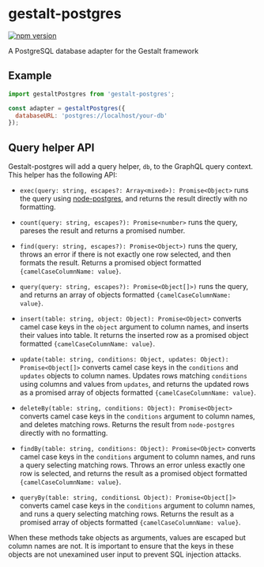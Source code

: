 gestalt-postgres
================

[![npm version](https://badge.fury.io/js/gestalt-postgres.svg)](https://badge.fury.io/js/gestalt-postgres)

A PostgreSQL database adapter for the Gestalt framework


Example
-------

```js
import gestaltPostgres from 'gestalt-postgres';

const adapter = gestaltPostgres({
  databaseURL: 'postgres://localhost/your-db'
});
```



Query helper API
----------------

Gestalt-postgres will add a query helper, `db`, to the GraphQL query context.
This helper has the following API:


- `exec(query: string, escapes?: Array<mixed>): Promise<Object>` runs the query
  using [node-postgres](//github.com/brianc/node-postgres), and returns the
  result directly with no formatting.


- `count(query: string, escapes?): Promise<number>` runs the query, pareses the
  result and returns a promised number.


- `find(query: string, escapes?): Promise<Object>)` runs the query, throws an
  error if there is not exactly one row selected, and then formats the result.
  Returns a promised object formatted `{camelCaseColumnName: value}`.


- `query(query: string, escapes?): Promise<Object[]>)` runs the query, and
  returns an array of objects formatted `{camelCaseColumnName: value}`.


- `insert(table: string, object: Object): Promise<Object>` converts camel case
  keys in the `object` argument to column names, and inserts their values into
  table.  It returns the inserted row as a promised object formatted
  `{camelCaseColumnName: value}`.


- `update(table: string, conditions: Object, updates: Object):
  Promise<Object[]>` converts camel case keys in the `conditions` and `updates`
  objects to column names.  Updates rows matching `conditions` using columns and
  values from `updates`, and returns the updated rows as a promised array of
  objects formatted `{camelCaseColumnName: value}`.


- `deleteBy(table: string, conditions: Object): Promise<Object>` converts camel
  case keys in the `conditions` argument to column names, and deletes matching
  rows.  Returns the result from `node-postgres` directly with no formatting.


- `findBy(table: string, conditions: Object): Promise<Object>` converts camel
  case keys in the `conditions` argument to column names, and runs a query
  selecting matching rows.  Throws an error unless exactly one row is selected,
  and returns the result as a promised object formatted
  `{camelCaseColumnName: value}`.


- `queryBy(table: string, conditionsL Object): Promise<Object[]>`  converts
  camel case keys in the `conditions` argument to column names, and runs a query
  selecting matching rows.  Returns the result as a promised array of objects
  formatted `{camelCaseColumnName: value}`.


When these methods take objects as arguments, values are escaped but column
names are not.  It is important to ensure that the keys in these objects are not
unexamined user input to prevent SQL injection attacks.
